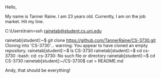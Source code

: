 Hello,

My name is Tanner Raine. I am 23 years old. Currently, I am on the job market. Hit my line.

C:\Users\train>ssh rainetab@student.cs.uni.edu

rainetab[student]:~$ git clone https://github.com/TannerRaine/CS-3730.git
Cloning into 'CS-3730'...
warning: You appear to have cloned an empty repository.
rainetab[student]:~$ ls
CS-3730
rainetab[student]:~$ cd cs-3730
-bash: cd: cs-3730: No such file or directory
rainetab[student]:~$ cd CS-3730
rainetab[student]:~/CS-3730$ cat > README.md

Andy, that should be everything!
